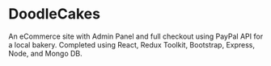 # DoodleCakes
An eCommerce site with Admin Panel and full checkout using PayPal API for a local bakery. Completed using React, Redux Toolkit, Bootstrap, Express, Node, and Mongo DB. 
